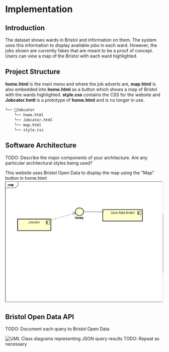 # Implementation

## Introduction
The dataset shows wards in Bristol and information on them. The system uses this information to display available jobs in each ward. However, the jobs shown are currently fakes that are meant to be a proof of concept. Users can view a map of the Bristol with each ward highlighted.

## Project Structure
**home.html** is the main menu and where the job adverts are, **map.html** is also embedded into **home.html** as a button which shows a map of Bristol with the wards highlighted. **style.css** contains the CSS for the website and **Jobcator.hmtl** is a prototype of **home.html** and is no longer in use.
```
└── 📁Jobcator
    └── home.html
    └── Jobcator.html
    └── map.html
    └── style.css
```

## Software Architecture
TODO: Describe the major components of your architecture. Are any particular architectural styles being used?

This website uses Bristol Open Data to display the map using the "Map" button in home.html
![Insert your component Diagram here](images/Component_Diagram_Jobcator_App.png)

## Bristol Open Data API
TODO: Document each query to Bristol Open Data

![UML Class diagrams representing JSON query results](images/class1.png)
TODO: Repeat as necessary
